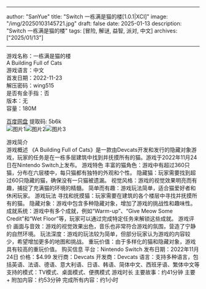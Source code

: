 
---
author: "SanYue"
title: "Switch 一栋满是猫的楼[1.0.1|XCI]"
image: "/img/20250103145721.jpg"
draft: false
date: 2025-01-13
description: "Switch 一栋满是猫的楼"
tags: [冒险, 解谜, 益智, 派对, 中文]
archives: ["2025/01/13"]

---

游戏名称：一栋满是猫的楼   
A Building Full of Cats    
游戏语言：中文  
首发日期：2022-11-23  
解压密码：wing515  
是否有金手指：否  
版本：无   
容量：180M

[百度网盘](https://pan.baidu.com/s/1Sx1Xqch198d5XKWCagceTw) 提取码: 5b6k  
![图片1](/img/b74dc3.jpg)![图片2](/img/cb4fe9.jpg)![图片3](/img/a019d9.jpg)  

游戏简介  
游戏概述
《A Building Full of Cats》是一款由Devcats开发和发行的隐藏对象游戏，玩家的任务是在一栋多层建筑中找到并抚摸所有的猫。游戏于2022年11月24日在Nintendo Switch上发布。
游戏特色
丰富的猫角色：游戏中有超过360只猫，分布在六层楼中，每只猫都有独特的外观和个性。
隐藏猫：玩家需要找到超过60只隐藏的猫，确保没有一只猫被遗漏。
视觉风格：游戏的视觉效果明亮而有趣，捕捉了充满猫的环境的精髓。
简单而有趣：游戏玩法简单，适合猫爱好者和休闲玩家。
游戏玩法
寻找和抚摸猫：玩家需要在建筑的各个楼层中寻找并抚摸所有的猫。
隐藏对象：游戏中包含多种隐藏对象，增加了游戏的挑战性和趣味性。
成就系统：游戏中有多个成就，例如“Warm-up”、“Give Meow Some Credit”和“Wet Floor”等，玩家可以通过完成特定任务来解锁这些成就。
游戏评价
画面与音效：游戏的视觉效果出色，音乐也非常符合游戏的氛围，营造了宁静的自然环境。
玩法深度：游戏的玩法较为简单，但部分玩家认为游戏的内容较少，希望增加更多的地图和挑战。
重玩价值：由于多样化的猫和隐藏对象，游戏具有较高的重玩价值。
购买信息
平台：Nintendo Switch
发布日期：2022年11月24日
价格：$4.99
发行商：Devcats
开发商：Devcats
语言：支持多种语言，包括英语、法语、德语、意大利语、日语、韩语、简体中文、西班牙语、繁体中文等
支持的模式：TV模式、桌面模式、便携模式
游戏时长
主要故事：约41分钟
主要 + 附加内容：约53分钟
完成所有内容：约1小时
